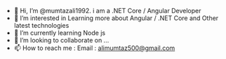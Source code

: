 - 👋 Hi, I’m @mumtazali1992. i am a .NET Core / Angular Developer
- 👀 I’m interested in Learning more about Angular / .NET Core and Other latest technologies 
- 🌱 I’m currently learning Node js 
- 💞️ I’m looking to collaborate on ...
- 📫 How to reach me  : Email : alimumtaz500@gmail.com

<!---
mumtazali1992/mumtazali1992 is a ✨ special ✨ repository because its `README.md` (this file) appears on your GitHub profile.
You can click the Preview link to take a look at your changes.
--->
